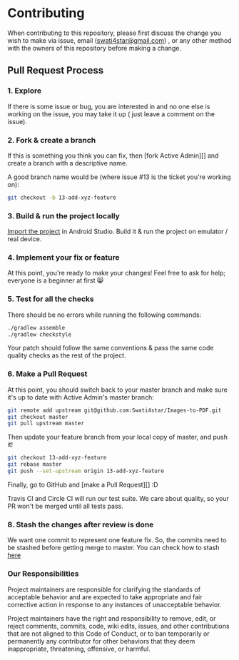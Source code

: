 # Contributing

When contributing to this repository, please first discuss the change you wish to 
make via issue, email (swati4star@gmail.com) , or any other method with the owners 
of this repository before making a change. 

## Pull Request Process

### 1. Explore

If there is some issue or bug, you are interested in and no one else is working 
on the issue, you may take it up ( just leave a comment on the issue).

### 2. Fork & create a branch

If this is something you think you can fix, then [fork Active Admin][] and
create a branch with a descriptive name.

A good branch name would be (where issue #13 is the ticket you're working on):

```sh
git checkout -b 13-add-xyz-feature
```

### 3. Build & run the project locally

[Import the project](https://developer.android.com/studio/projects/create-project.html#ImportAProject) in Android Studio. 
Build it & run the project on emulator / real device.


### 4. Implement your fix or feature

At this point, you're ready to make your changes! Feel free to ask for help;
everyone is a beginner at first :smile_cat:


### 5. Test for all the checks

There should be no errors while running the following commands:

```sh
./gradlew assemble
./gradlew checkstyle
```
Your patch should follow the same conventions & pass the same code quality
checks as the rest of the project.

### 6. Make a Pull Request

At this point, you should switch back to your master branch and make sure it's
up to date with Active Admin's master branch:

```sh
git remote add upstream git@github.com:Swati4star/Images-to-PDF.git
git checkout master
git pull upstream master
```

Then update your feature branch from your local copy of master, and push it!

```sh
git checkout 13-add-xyz-feature
git rebase master
git push --set-upstream origin 13-add-xyz-feature
```

Finally, go to GitHub and [make a Pull Request][] :D

Travis CI and Circle CI will run our test suite. We care about quality, so 
your PR won't be merged until all tests pass. 

### 8. Stash the changes after review is done

We want one commit to represent one feature fix. So, the commits need to
be stashed before getting merge to master. You can check how to stash [here](https://stackoverflow.com/a/26885183/3623128)


### Our Responsibilities

Project maintainers are responsible for clarifying the standards of acceptable
behavior and are expected to take appropriate and fair corrective action in
response to any instances of unacceptable behavior.

Project maintainers have the right and responsibility to remove, edit, or
reject comments, commits, code, wiki edits, issues, and other contributions
that are not aligned to this Code of Conduct, or to ban temporarily or
permanently any contributor for other behaviors that they deem inappropriate,
threatening, offensive, or harmful.
